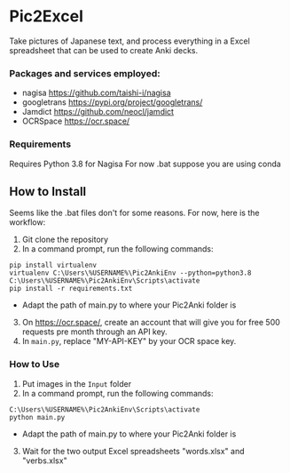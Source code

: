 # Pic2Excel
Take pictures of Japanese text, and process everything in a Excel spreadsheet that can be used to create Anki decks.

### Packages and services employed:
- nagisa      https://github.com/taishi-i/nagisa 
- googletrans https://pypi.org/project/googletrans/
- Jamdict     https://github.com/neocl/jamdict
- OCRSpace    https://ocr.space/

### Requirements
Requires Python 3.8 for Nagisa
For now .bat suppose you are using conda

## How to Install
Seems like the .bat files don't for some reasons. For now, here is the workflow:
1. Git clone the repository
2. In a command prompt, run the following commands:
```
pip install virtualenv
virtualenv C:\Users\%USERNAME%\Pic2AnkiEnv --python=python3.8
C:\Users\%USERNAME%\Pic2AnkiEnv\Scripts\activate
pip install -r requirements.txt
```
* Adapt the path of main.py to where your Pic2Anki folder is
3. On https://ocr.space/, create an account that will give you for free 500 requests pre month through an API key.
4. In `main.py`, replace "MY-API-KEY" by your OCR space key.

### How to Use
1. Put images in the `Input` folder
2. In a command prompt, run the following commands:
```
C:\Users\%USERNAME%\Pic2AnkiEnv\Scripts\activate
python main.py
```
* Adapt the path of main.py to where your Pic2Anki folder is
3. Wait for the two output Excel spreadsheets "words.xlsx" and "verbs.xlsx"

